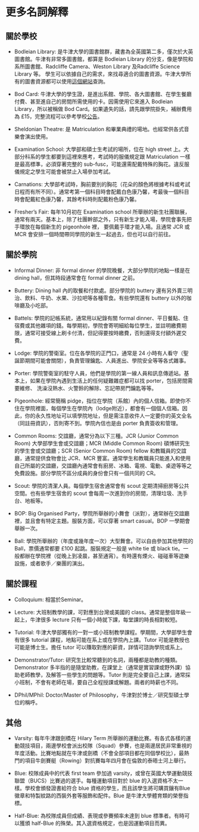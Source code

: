 # 更多名詞解釋

## 關於學校
+ Bodleian Library: 是牛津大學的圖書館群，藏書為全英國第二多，僅次於大英圖書館。牛津有非常多圖書館，都算是 Bodleian Library 的分支，像是學院和系所圖書館、Radcliffe Camera、Weston Library 及Radcliffe Science Library 等。
學生可以依據自己的需求，來找尋適合的圖書資源。牛津大學所有的圖書資源都可以使用[這個網站](http://solo.bodleian.ox.ac.uk/)查詢。

+ Bod Card: 牛津大學的學生證，是進出系館、學院、各大圖書館、在學生餐廳付費、甚至進自己的房間所需使用的卡。因需使用它來進入 Bodleian Library，所以被稱做 Bod Card。如果遺失的話，請先跟學院掛失，補辦費用為 £15，完整流程可以參考學校[公告](https://estates.admin.ox.ac.uk/lost-cards)。

+ Sheldonian Theatre: 是 Matriculation 和畢業典禮的場地。也經常供各式音樂會演出使用。

+ Examination School: 大學部和碩士生考試的場所，位在 high street 上。大部分科系的學生都要到這裡來應考，考試時的服儀規定跟 Matriculation 一樣是最高標準，必須穿著完整的 sub-fusc，可能還需配戴特殊的胸花。違反服儀規定之學生可能會被禁止入場參加考試。

+ Carnations: 大學部考試時，胸前要別的胸花（花朵的顏色將根據考科或考試日程而有所不同）。通常考第一個科目時會配戴白色康乃馨，考最後一個科目時會配戴紅色康乃馨，其餘考科時則配戴粉色康乃馨。

+ Fresher’s Fair: 每年10月初在 Examination school 所舉辦的新生社團聯展，通常有兩天。基本上，除了社團幹部之外，只有新生才能入場，學院會事先把手環放在每個新生的 pigeonhole 裡， 要佩戴手環才能入場。且通常 JCR 或 MCR 會安排一個時間帶同學院的新生一起過去，但也可以自行前往。


## 關於學院
+ Informal Dinner: 非 formal dinner 的學院晚餐，大部分學院的地點一樣是在 dining hall，但其時段通常會在 formal dinner 之前。

+ Buttery: Dining hall 內的取餐和付款處。部分學院的 buttery 還有另外賣三明治、飲料、牛奶、水果、沙拉吧等各種零食。有些學院還有 buttery 以外的咖啡廳及小吃部。

+ Battels: 學院的記帳系統，通常用以紀錄有關 formal dinner、平日餐點、住宿費或其他雜項的錢。每學期初，學院會寄明細給每位學生，並註明繳費期限，通常可接受線上刷卡付清，但記得要按時繳費，否則還得支付額外遲交費。

+ Lodge: 學院的警衛室。位在各學院的正門口，通常是 24 小時有人看守（聖誕節期間可能會關閉），負責管理鑰匙、人員進出、學院安全等等各式雜事。

+ Porter: 學院警衛室的駐守人員，他們是學院的第一線人員和訊息傳遞站。基本上，如果在學院內遇到生活上的任何疑難雜症都可以找 porter，包括房間需要維修、 洗澡沒熱水、火警鈴的解除、忘記帶房門鑰匙等等。

+ Pigeonhole: 經常簡稱 pidge，指位在學院（系館）內的個人信箱。即使你不住在學院裡面，每個學生在學院內（lodge附近），都會有一個個人信箱。因此，你的永久性地址可以填學院地址，但是需注意收件人一定要你的英文全名（同註冊資訊），否則寄不到。學院內信也是由 porter 負責簽收和管理。

+ Common Rooms: 交誼廳，通常分為以下三種。JCR (Junior Common Room) 大學部學生會或交誼廳；MCR (Middle Common Room) 碩博研究生的學生會或交誼廳；SCR (Senior Common Room) fellow 和教職員的交誼廳，通常提供食物會比 JCR、MCR 豐富。通常學生和教職員只能進入和使用自己所屬的交誼廳，交誼廳內通常會有廚房、冰箱、電視、電動、桌遊等等之免費設施。部分學院不區分成員的身份會只有一個共同的 CR。

+ Scout: 學院的清潔人員。每個學生宿舍通常會有 scout 定期清掃廚房等公共空間。也有些學生宿舍的 scout 會每周一次進到你的房間，清理垃圾、洗手台、地板等。

+ BOP: Big Organised Party，學院所舉辦的小舞會（派對），通常辦在交誼廳裡，並且會有特定主題。服裝方面，可以穿著 smart casual。BOP 一學期會舉辦一次。

+ Ball: 學院所舉辦的（年度或幾年度一次）大型舞會。可以自由參加其他學院的 Ball，票價通常都要 £100 起跳。服裝規定一般是 white tie 或 black tie。一般都辦在學院裡（從晚上到凌晨，甚至通宵）。有時還有煙火、碰碰車等遊樂設施，或者歌手／樂團的演出。

## 關於課程
+ Colloquium: 相當於Seminar。

+ Lecture: 大班制教學的課，可對應到台灣或美國的 class。通常是整個年級一起上，牛津很多 lecture 只有一個小時就下課，每堂課的時長相對較短。

+ Tutorial: 牛津大學部獨有的一對一或小班制教學課程。學期間，大學部學生會有很多 tutorial 課程，地點可能在系上或在學院內上課。Tutor 可能是教授也可能是博士生。擔任 tutor 可以賺取對應的薪資，詳情可諮詢學院或系上。

+ Demonstrator/Tutor: 研究生比較常聽到的名詞，兩種都是助教的種類。Demonstrator 多半指的是隨堂助教，在課堂上（通常是實習課或野外課）協助老師教學，及解答一些學生的問題等。Tutor 則是完全要自己上課，通常採小班制，不會有老師在場，要自己全程授課或解題。兩者的時薪也不同。

+ DPhil/MPhil: Doctor/Master of Philosophy，牛津對於博士／研究型碩士學位的稱呼。

## 其他
+ Varsity: 每年牛津跟劍橋在 Hilary Term 所舉辦的運動比賽。有各式各樣的運動競技項目，兩邊學校會派出校隊（Squad）參賽，也是兩邊居民非常重視的年度活動。比賽地點就在牛津或劍橋（不會全部項目都在同個學校比），最熱門的項目牛劍賽艇（Rowing）對抗賽每年四月會在倫敦的泰晤士河上舉行。

+ Blue: 校隊成員中的代表 first team 參加過 varsity，或曾在英國大學運動競技聯盟（BUCS）比賽過的選手。每種運動項目對於 blue 的入選資格不太一樣。學校會頒發證書給符合 blue 資格的學生，而且該學生將可購買鑲有Blue徽章和特製紋路的西裝外套等服飾和配件。Blue 是牛津大學體育類的榮譽指標。

+ Half-Blue: 為校隊成員但成績、表現或參賽頻率未達到 blue 標準者。有時可以獲頒 half-Blue 的殊榮。其入選資格規定，也是因運動項目而異。

<!--+ Clubbing: 上夜店。英國的夜店不算是不良場所，尤其在牛津城裡，大部分上夜店的都是大學生，相對單純。英國大學生去夜店就像台灣人去KTV一樣稀鬆平常，是滿多人喜歡的娛樂活動。

+ Trashing: 牛津大學的傳統之一，於 Trinity Term，在大學部或碩士生考完最後一科後，會有人當街對你丟彩帶，噴香檳、砸刮鬍泡或奶油等等。固定發生的地點是在 nerton street，校方還會部分封街，讓學生更自由地 trashing。

+ Tab: 暗指劍橋學生。the other place/school 或 the dark side 則是暗指劍橋大學。


+ Kebab: 是一種中東料理，但又可以指晚上才會開賣的移動餐車。此類食物包含沙威瑪、捲餅、漢堡、薯條、炸雞等等，有些還會有披薩。在High Street或市中心其他地方有很多家在賣，從晚上七點開始營業到凌晨，讓有夜讀習慣的同學可以有宵夜吃。價格一般不高（4 – 6英磅），且份量很大。-->

